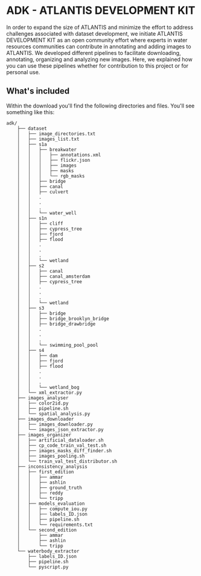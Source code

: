 # ADK - ATLANTIS DEVELOPMENT KIT

In order to expand the size of ATLANTIS and minimize the effort to address challenges associated with dataset development, we initiate ATLANTIS DEVELOPMENT KIT as an open community effort where experts in water resources communities can contribute in annotating and adding images to ATLANTIS. We developed different pipelines to facilitate downloading, annotating, organizing and analyzing new images. Here, we explained how you can use these pipelines whether for contribution to this project or for personal use.

## What's included

Within the download you'll find the following directories and files. You'll see something like this:

```text
adk/
    ├── dataset
    │   ├── image_directories.txt
    │   ├── images_list.txt
    │   ├── s1a
    │   │   ├── breakwater
    │   │   │   ├── annotations.xml
    │   │   │   ├── flickr.json
    │   │   │   ├── images
    │   │   │   ├── masks
    │   │   │   └── rgb_masks
    │   │   ├── bridge
    │   │   ├── canal
    │   │   ├── culvert
    │   │   .
    │   │   .
    │   │   .
    │   │   └── water_well
    │   ├── s1n
    │   │   ├── cliff
    │   │   ├── cypress_tree
    │   │   ├── fjord
    │   │   ├── flood
    │   │   .
    │   │   .
    │   │   .
    │   │   └── wetland
    │   ├── s2
    │   │   ├── canal
    │   │   ├── canal_amsterdam
    │   │   ├── cypress_tree
    │   │   .
    │   │   .
    │   │   .
    │   │   └── wetland
    │   ├── s3
    │   │   ├── bridge
    │   │   ├── bridge_brooklyn_bridge
    │   │   ├── bridge_drawbridge
    │   │   .
    │   │   .
    │   │   .
    │   │   └── swimming_pool_pool
    │   ├── s4
    │   │   ├── dam
    │   │   ├── fjord
    │   │   ├── flood
    │   │   .
    │   │   .
    │   │   .
    │   │   └── wetland_bog
    │   └── xml_extractor.py
    ├── images_analyser
    │   ├── color2id.py
    │   ├── pipeline.sh
    │   └── spatial_analysis.py
    ├── images_downloader
    │   ├── images_downloader.py
    │   └── images_json_extractor.py
    ├── images_organizer
    │   ├── artificial_dataloader.sh
    │   ├── cp_code_train_val_test.sh
    │   ├── images_masks_diff_finder.sh
    │   ├── images_pooling.sh
    │   └── train_val_test_distributor.sh
    ├── inconsistency_analysis
    │   ├── first_edition
    │   │   ├── ammar
    │   │   ├── ashlin
    │   │   ├── ground_truth
    │   │   ├── reddy
    │   │   └── tripp
    │   ├── models_evaluation
    │   │   ├── compute_iou.py
    │   │   ├── labels_ID.json
    │   │   ├── pipeline.sh
    │   │   └── requirements.txt
    │   └── second_edition
    │       ├── ammar
    │       ├── ashlin
    │       └── tripp
    └── waterbody_extractor
        ├── labels_ID.json
        ├── pipeline.sh
        └── pyscript.py
```
